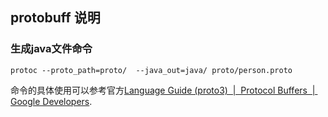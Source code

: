 ## protobuff 说明

### 生成java文件命令
```shell
protoc --proto_path=proto/  --java_out=java/ proto/person.proto 
```
命令的具体使用可以参考官方[Language Guide (proto3)  |  Protocol Buffers       |  Google Developers](https://developers.google.com/protocol-buffers/docs/proto3#generating).
